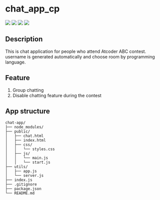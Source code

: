 # chat_app_cp
<img src="https://img.shields.io/badge/-Node.js-000000.svg?logo=node.js&style=for-the-badge">
<img src ="https://img.shields.io/badge/express.js-%23404d59.svg?style=for-the-badge&logo=express&logoColor=%2361DAFB">
<img src="https://img.shields.io/badge/Socket.io-black?style=for-the-badge&logo=socket.io&badgeColor=010101">
<img src="https://img.shields.io/badge/javascript-%23323330.svg?style=for-the-badge&logo=javascript&logoColor=%23F7DF1E">

## Description
This is chat application for people who attend Atcoder ABC contest. username is generated automatically and choose room by programming language.

## Feature
1. Group chatting
2. Disable chatting feature during the contest

## App structure
```
chat-app/
├── node_modules/
├── public/
│   ├── chat.html
│   ├── index.html
│   ├── css/
│   │   └── styles.css
│   ├── js/
│   │   └── main.js
│   │   └── start.js
├── utils/
│   ├── app.js
│   └── server.js
├── index.js
├── .gitignore
├── package.json
└── README.md
```


